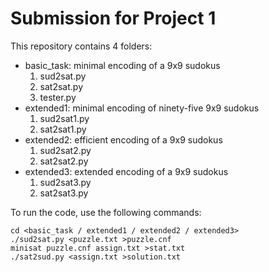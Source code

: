 # Submission for Project 1

This repository contains 4 folders:
- basic_task: minimal encoding of a 9x9 sudokus
    1. sud2sat.py
    2. sat2sat.py
    3. tester.py
- extended1: minimal encoding of ninety-five 9x9 sudokus
    1. sud2sat1.py
    2. sat2sat1.py
- extended2: efficient encoding of a 9x9 sudokus
    1. sud2sat2.py
    2. sat2sat2.py
- extended3: extended encoding of a 9x9 sudokus
    1. sud2sat3.py
    2. sat2sat3.py

To run the code, use the following commands:
```
cd <basic_task / extended1 / extended2 / extended3>
./sud2sat.py <puzzle.txt >puzzle.cnf
minisat puzzle.cnf assign.txt >stat.txt
./sat2sud.py <assign.txt >solution.txt
```
